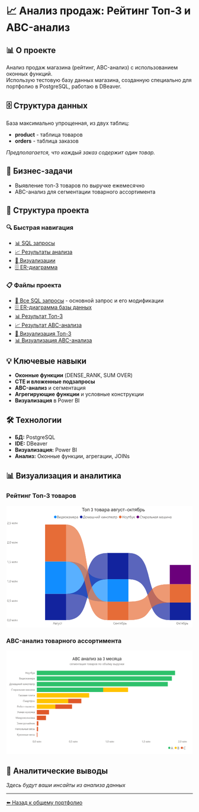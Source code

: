 
# 📈 Анализ продаж: Рейтинг Топ-3 и ABC-анализ

## 📊 О проекте
Анализ продаж магазина (рейтинг, ABC-анализ) с использованием оконных функций.  
Использую тестовую базу данных магазина, созданную специально для портфолио в PostgreSQL, работаю в DBeaver.

## 🗄️ Структура данных
База максимально упрощенная, из двух таблиц:
- **product** - таблица товаров
- **orders** - таблица заказов

*Предполагается, что каждый заказ содержит один товар.*

## 🎯 Бизнес-задачи
- Выявление топ-3 товаров по выручке ежемесячно
- ABC-анализ для сегментации товарного ассортимента

## 📁 Структура проекта

### 🔍 Быстрая навигация
- [📊 SQL запросы](sql)
- [📈 Результаты анализа](results/)
- [🎨 Визуализации](visualization/)
- [🗄 ER-диаграмма](ER.png)

### 📋 Файлы проекта
- [📄 Все SQL запросы](sql) - основной запрос и его модификации
- [🗄 ER-диаграмма базы данных](ER.png)
- [📊 Результат Топ-3](results/top_3.png)
- [📈 Результат ABC-анализа](results/ABC.png)
- [🎨 Визуализация Топ-3](visualization/top_3.png)
- [📊 Визуализация ABC-анализа](visualization/ABC.png)

## 💡 Ключевые навыки
- **Оконные функции** (DENSE_RANK, SUM OVER)
- **CTE и вложенные подзапросы**
- **ABC-анализ** и сегментация
- **Агрегирующие функции** и условные конструкции
- **Визуализация** в Power BI

## 🛠 Технологии
- **БД:** PostgreSQL
- **IDE:** DBeaver
- **Визуализация:** Power BI
- **Анализ:** Оконные функции, агрегации, JOINs

## 📊 Визуализация и аналитика

### Рейтинг Топ-3 товаров
![Визуализация Топ-3](visualization/top_3.png)

### ABC-анализ товарного ассортимента  
![Визуализация ABC-анализа](visualization/ABC.png)

## 💎 Аналитические выводы
*Здесь будут ваши инсайты из анализа данных*

---

[⬅️ Назад к общему портфолио](../README.md)